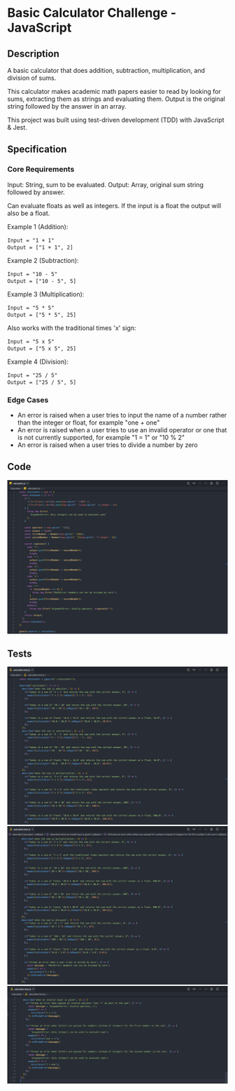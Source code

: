# Basic Calculator Challenge - JavaScript

## Description

A basic calculator that does addition, subtraction, multiplication, and division of sums.

This calculator makes academic math papers easier to read by looking for sums, extracting them as strings and evaluating them. Output is the original string followed by the answer in an array. 

This project was built using test-driven development (TDD) with JavaScript & Jest.

## Specification

### Core Requirements

Input: String, sum to be evaluated.
Output: Array, original sum string followed by answer.

Can evaluate floats as well as integers. If the input is a float the output will also be a float.

Example 1 (Addition): 
```
Input = "1 + 1"
Output = ["1 + 1", 2]
```
Example 2 (Subtraction):
```
Input = "10 - 5"
Output = ["10 - 5", 5]
```
Example 3 (Multiplication):
```
Input = "5 * 5"
Output = ["5 * 5", 25]
```
Also works with the traditional times 'x' sign:
```
Input = "5 x 5"
Output = ["5 x 5", 25]
```

Example 4 (Division): 
```
Input = "25 / 5"
Output = ["25 / 5", 5]
```

### Edge Cases

- An error is raised when a user tries to input the name of a number rather than the integer or float, for example "one + one"
- An error is raised when a user tries to use an invalid operator or one that is not currently supported, for example "1 = 1" or "10 % 2"
- An error is raised when a user tries to divide a number by zero

## Code

![JavaScript Code](https://github.com/BenSheridanEdwards/Basic_Calculator_JS/blob/master/images/JavaScriptCode/JavaScriptCode-1.png)

## Tests

![Jest Tests 1](https://github.com/BenSheridanEdwards/Basic_Calculator_JS/blob/master/images/JestTests/JestTests-1.png)
![Jest Tests 2](https://github.com/BenSheridanEdwards/Basic_Calculator_JS/blob/master/images/JestTests/JestTests-2.png)
![Jest Tests 3](https://github.com/BenSheridanEdwards/Basic_Calculator_JS/blob/master/images/JestTests/JestTests-3.png)
